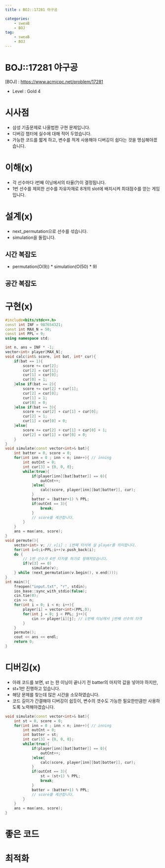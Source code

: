 ```yaml
---
title : BOJ::17281 야구공

categories:
    - sweaB
    - BOJ
tag:
    - sweaB
    - BOJ
---
```

# BOJ::17281 야구공
[BOJ] : <https://www.acmicpc.net/problem/17281>
- Level : Gold 4

# 시사점
- 삼성 기출문제로 나올법한 구현 문제입니다.
- 디버깅 챕터에 실수에 대해 적어 두었습니다.
- 가능한 코드를 짧게 하고, 변수를 적게 사용해야 디버깅이 쉽다는 것을 명심해야겠습니다.

# 이해(x)
- 각 선수마다 i번째 이닝에서의 타율(?)이 결정됩니다.
- 1번 선수를 제외한 선수를 자유자재로 8개의 slot에 배치시켜 최대점수를 얻는 게임입니다.

# 설계(x)
- next_permutation으로 선수를 섞습니다.
- simulation을 돌립니다.

## 시간 복잡도
- permutation(O(9)) * simulation(O(50) * 9)


## 공간 복잡도

# 구현(x)

```cpp
#include<bits/stdc++.h>
const int INF = 987654321;
const int MAX_N = 50;
const int PPL = 9;
using namespace std;

int n, ans = INF * -1;
vector<int> player[MAX_N];
void calc(int& score, int bat, int* cur){
    if(bat == 1){
        score += cur[2];
        cur[2] = cur[1];
        cur[1] = cur[0];
        cur[0] = 1;
    }else if(bat == 2){
        score += cur[2] + cur[1];
        cur[2] = cur[0];
        cur[1] = 1;
        cur[0] = 0;
    }else if(bat == 3){
        score += cur[2] + cur[1] + cur[0];
        cur[2] = 1;
        cur[1] = cur[0] = 0;
    }else{
        score += cur[2] + cur[1] + cur[0] + 1;
        cur[2] = cur[1] = cur[0] = 0;
    }
}
void simulate(const vector<int>& bat){
    int batter = 0, score = 0;
    for(int inn = 0 ; inn < n; inn++){ // inning
        int outCnt = 0;
        int cur[3] = {0, 0, 0};
        while(true){
            if(player[inn][bat[batter]] == 0){
                outCnt++;
            }else{
                calc(score, player[inn][bat[batter]], cur);
            }
            batter = (batter+1) % PPL;
            if(outCnt == 3){
                break;
            }
            // score를 계산합니다.
        }
    }
    ans = max(ans, score);
}
void permute(){
    vector<int> v; // v[i] : i번째 타석에 설 player를 의미합니다.
    for(int i=0;i<PPL;i++)v.push_back(i);
    do {
        // 1번 선수가 4번 타자를 하기로 정해져있습니다.
        if(v[3] == 0)
            simulate(v);
    } while (next_permutation(v.begin(), v.end()));
}
int main(){
    freopen("input.txt", "r", stdin);
    ios_base::sync_with_stdio(false);
    cin.tie(0);
    cin >> n;
    for(int i = 0; i < n; i++){
        player[i] = vector<int>(PPL,0);
        for(int j = 0; j < PPL; j++){
            cin >> player[i][j]; // i번째 이닝에서 j번째 선수의 타격
        }
    }
    permute();
    cout << ans << endl;
    return 0;
}
```

# 디버깅(x)

- 아래 코드를 보면, st 는 한 이닝이 끝나기 전 batter의 마지막 값을 넣어야 하지만,
- st+1만 진행하고 있습니다.
- 해당 문제를 찾는데 많은 시간을 소모하였습니다.
- 코드 길이가 간결해야 디버깅이 쉽듯이, 변수의 갯수도 가능한 필요한만큼만 사용하도록
  노력해야겠습니다.

```cpp
void simulate(const vector<int>& bat){
    int st = 0, score = 0;
    for(int inn = 0 ; inn < n; inn++){ // inning
        int outCnt = 0;
        int batter = st;
        int cur[3] = {0, 0, 0};
        while(true){
            if(player[inn][bat[batter]] == 0){
                outCnt++;
            }else{
                calc(score, player[inn][bat[batter]], cur);
            }
            if(outCnt == 3){
                st = (st+1) % PPL;
                break;
            }
            batter = (batter+1) % PPL;
            // score를 계산합니다.
        }
    }
    ans = max(ans, score);
}
```

# 좋은 코드

# 최적화
